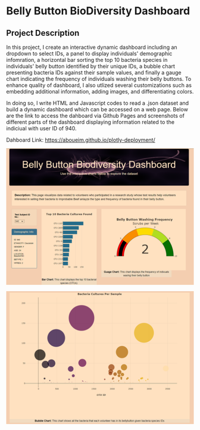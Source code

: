 # Belly Button BioDiversity Dashboard

## Project Description

In this project, I create an interactive dynamic dashboard including an dropdown to select IDs, a panel to display individuals' demographic infomration, a horizontal bar sorting the top 10 bacteria species in individuals' belly button identified by their unique IDs, a bubble chart presenting bacteria IDs against their sample values, and finally a gauge chart indicating the frequency of individuals washing their belly buttons. To enhance quality of dashboard, I also utlized several customizations such as embedding additional information, adding images, and differentiating colors.

In doing so, I write HTML and Javascript codes to read a .json dataset and build a dynamic dashboard which can be accessed on a web page. Below are the link to access the dahboard via Github Pages and screenshots of different parts of the dashboard displaying information related to the indiciual with user ID of 940.

Dahboard Link: https://aboueim.github.io/plotly-deployment/

![This is an image](dashboard1.png)

![This is an image](dashboard2.png)
